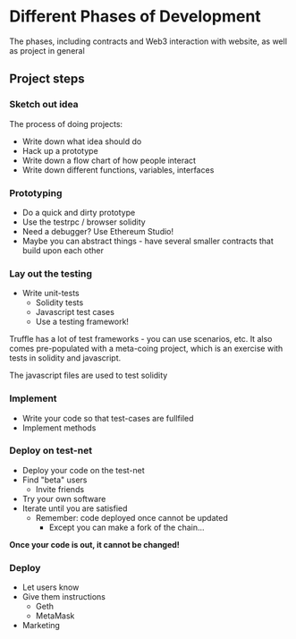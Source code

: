 # Different Phases of Development

The phases, including contracts and Web3 interaction with website, as well as project in general

## Project steps

### Sketch out idea

The process of doing projects:

* Write down what idea should do
* Hack up a prototype
* Write down a flow chart of how people interact
* Write down different functions, variables, interfaces


### Prototyping

* Do a quick and dirty prototype
* Use the testrpc / browser solidity
* Need a debugger? Use Ethereum Studio!
* Maybe you can abstract things - have several smaller contracts that build upon each other


### Lay out the testing

* Write unit-tests
    - Solidity tests
    - Javascript test cases
    - Use a testing framework!

Truffle has a lot of test frameworks - you can use scenarios, etc. It also comes pre-populated with a meta-coing project, which is an exercise with tests in solidity and javascript.

The javascript files are used to test solidity

### Implement

* Write your code so that test-cases are fullfiled
* Implement methods

### Deploy on test-net

* Deploy your code on the test-net
* Find "beta" users
    - Invite friends
* Try your own software
* Iterate until you are satisfied
    - Remember: code deployed once cannot be updated
        + Except you can make a fork of the chain...

**Once your code is out, it cannot be changed!**

### Deploy

* Let users know
* Give them instructions
    - Geth
    - MetaMask
* Marketing

